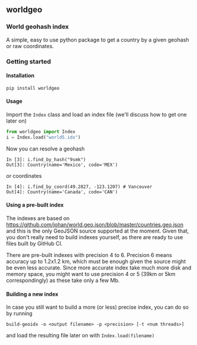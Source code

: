 ## worldgeo

### World geohash index

A simple, easy to use python package to get a country 
by a given geohash or raw coordinates.

### Getting started

#### Installation

```commandline
pip install worldgeo
```

#### Usage

Import the `Index` class and load an index file (we'll discuss
how to get one later on)

```python
from worldgeo import Index
i = Index.load("world5.idx")
```

Now you can resolve a geohash

```
In [3]: i.find_by_hash("9smk")
Out[3]: Country(name='Mexico', code='MEX')
```

or coordinates

```
In [4]: i.find_by_coord(49.2827, -123.1207) # Vancouver
Out[4]: Country(name='Canada', code='CAN')
```

#### Using a pre-built index

The indexes are based on https://github.com/johan/world.geo.json/blob/master/countries.geo.json
and this is the only GeoJSON source supported at the moment. Given that, you don't really
need to build indexes yourself, as there are ready to use files built by GitHub CI.

There are pre-built indexes with precision 4 to 6. Precision 6 means accuracy up to 1.2x1.2 km,
which must be enough given the source might be even less accurate. Since more accurate index take much more
disk and memory space, you might want to use precision 4 or 5 (39km or 5km correspondingly) as these take
only a few Mb.


#### Building a new index

In case you still want to build a more (or less) precise index, you can do so by running

```
build-geoidx -o <output filename> -p <precision> [-t <num threads>]
```

and load the resulting file later on with `Index.load(filename)`
